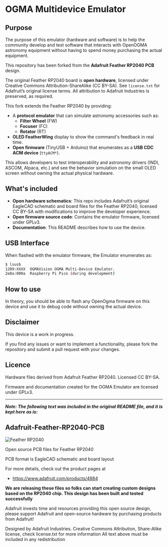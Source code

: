# OGMA Multidevice Emulator

## Purpose
The purpose of this emulator (hardware and software) is to help the community develop and test software that interacts with OpenOGMA astronomy equipment without having to spend money purchasing the actual equipment.

This repository has been forked from the **Adafruit Feather RP2040 PCB** design.

The original Feather RP2040 board is **open hardware**, licensed under Creative Commons Attribution-ShareAlike (CC BY-SA). See `license.txt` for Adafruit’s original license terms. All attribution to Adafruit Industries is preserved, as required.

This fork extends the Feather RP2040 by providing:
- A **protocol emulator** that can simulate astronomy accessories such as:
  - **Filter Wheel** (FW)
  - **Focuser** (FC)
  - **Rotator** (RT)
- **OLED FeatherWing** display to show the command's feedback in real time.
- **Open firmware** (TinyUSB + Arduino) that enumerates as a **USB CDC ACM device** (`ttyACM*`).

This allows developers to test interoperability and astronomy drivers (INDI, ASCOM, Alpaca, etc.) and see the behavior simulation on the small OLED screen without owning the actual physical hardware.

## What's included

- **Open hardware schematics**: This repo includes Adafruit’s original EagleCAD schematic and board files for the Feather RP2040, licensed CC BY-SA with modifications to improve the developer experience.
- **Open firmware source code**: Contains the emulator firmware, licensed under GPLv3.
- **Documentation**: This README describes how to use the device.

## USB Interface

When flashed with the emulator firmware, the Emulator enumerates as:

```bash
$ lsusb
1209:XXXX  OGMAVision OGMA Multi-Device Emulator.
2e8a:000a  Raspberry Pi Pico (during development)
```

## How to use

In theory, you should be able to flash any OpenOgma firmware on this device and use it to debug code without owning the actual device.

## Disclaimer

This device is a work in progress.

If you find any issues or want to implement a functionality, please fork the repository and submit a pull request with your changes.

## Licence

Hardware files derived from Adafruit Feather RP2040. Licensed CC BY-SA.

Firmware and documentation created for the OGMA Emulator are licensed under GPLv3.

---

***Note: The following text was included in the original README file, and it is kept here as is:***

## Adafruit-Feather-RP2040-PCB

![Feather RP2040](https://cdn-shop.adafruit.com/970x728/4884-05.jpg)

Open source PCB files for Feather RP2040

PCB format is EagleCAD schematic and board layout

For more details, check out the product pages at

   * https://www.adafruit.com/products/4884

**We are releasing these files so folks can start creating custom designs based on the RP2040 chip. This design has been built and tested successfully**

Adafruit invests time and resources providing this open source design, please support Adafruit and open-source hardware by purchasing products from Adafruit!

Designed by Adafruit Industries.
Creative Commons Attribution, Share-Alike license, check license.txt for more information
All text above must be included in any redistribution
